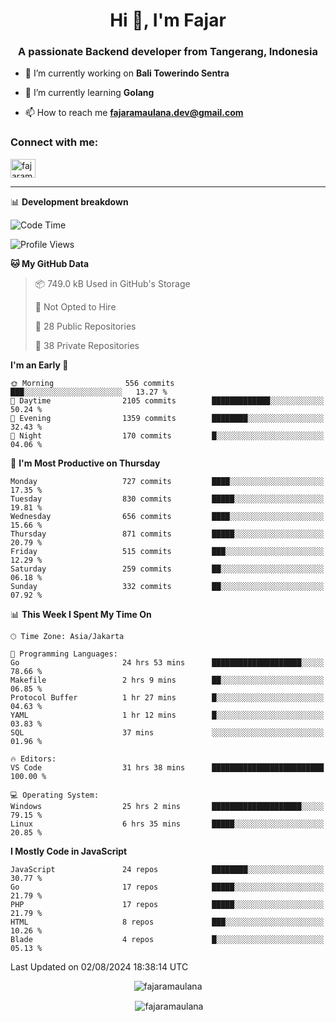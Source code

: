 <h1 align="center">Hi 👋, I'm Fajar</h1>
<h3 align="center">A passionate Backend developer from Tangerang, Indonesia</h3>

<!-- <p align="left"> <img src="https://komarev.com/ghpvc/?username=fajaramaulana&label=Profile%20views&color=0e75b6&style=flat" alt="fajaramaulana" /> </p> -->

- 🔭 I’m currently working on **Bali Towerindo Sentra**

- 🌱 I’m currently learning **Golang**

- 📫 How to reach me **fajaramaulana.dev@gmail.com**

<h3 align="left">Connect with me:</h3>
<p align="left">
<a href="https://linkedin.com/in/fajar-agus-maulana-73533a180/" target="blank"><img align="center" src="https://raw.githubusercontent.com/rahuldkjain/github-profile-readme-generator/master/src/images/icons/Social/linked-in-alt.svg" alt="fajaramaulana" height="30" width="40" /></a>
</p>

-------

📊 **Development breakdown**
<!--START_SECTION:waka-->
![Code Time](http://img.shields.io/badge/Code%20Time-2%2C165%20hrs%2020%20mins-blue)

![Profile Views](http://img.shields.io/badge/Profile%20Views-0-blue)

**🐱 My GitHub Data** 

> 📦 749.0 kB Used in GitHub's Storage 
 > 
> 🚫 Not Opted to Hire
 > 
> 📜 28 Public Repositories 
 > 
> 🔑 38 Private Repositories 
 > 
**I'm an Early 🐤** 

```text
🌞 Morning                556 commits         ███░░░░░░░░░░░░░░░░░░░░░░   13.27 % 
🌆 Daytime                2105 commits        █████████████░░░░░░░░░░░░   50.24 % 
🌃 Evening                1359 commits        ████████░░░░░░░░░░░░░░░░░   32.43 % 
🌙 Night                  170 commits         █░░░░░░░░░░░░░░░░░░░░░░░░   04.06 % 
```
📅 **I'm Most Productive on Thursday** 

```text
Monday                   727 commits         ████░░░░░░░░░░░░░░░░░░░░░   17.35 % 
Tuesday                  830 commits         █████░░░░░░░░░░░░░░░░░░░░   19.81 % 
Wednesday                656 commits         ████░░░░░░░░░░░░░░░░░░░░░   15.66 % 
Thursday                 871 commits         █████░░░░░░░░░░░░░░░░░░░░   20.79 % 
Friday                   515 commits         ███░░░░░░░░░░░░░░░░░░░░░░   12.29 % 
Saturday                 259 commits         ██░░░░░░░░░░░░░░░░░░░░░░░   06.18 % 
Sunday                   332 commits         ██░░░░░░░░░░░░░░░░░░░░░░░   07.92 % 
```


📊 **This Week I Spent My Time On** 

```text
🕑︎ Time Zone: Asia/Jakarta

💬 Programming Languages: 
Go                       24 hrs 53 mins      ████████████████████░░░░░   78.66 % 
Makefile                 2 hrs 9 mins        ██░░░░░░░░░░░░░░░░░░░░░░░   06.85 % 
Protocol Buffer          1 hr 27 mins        █░░░░░░░░░░░░░░░░░░░░░░░░   04.63 % 
YAML                     1 hr 12 mins        █░░░░░░░░░░░░░░░░░░░░░░░░   03.83 % 
SQL                      37 mins             ░░░░░░░░░░░░░░░░░░░░░░░░░   01.96 % 

🔥 Editors: 
VS Code                  31 hrs 38 mins      █████████████████████████   100.00 % 

💻 Operating System: 
Windows                  25 hrs 2 mins       ████████████████████░░░░░   79.15 % 
Linux                    6 hrs 35 mins       █████░░░░░░░░░░░░░░░░░░░░   20.85 % 
```

**I Mostly Code in JavaScript** 

```text
JavaScript               24 repos            ████████░░░░░░░░░░░░░░░░░   30.77 % 
Go                       17 repos            █████░░░░░░░░░░░░░░░░░░░░   21.79 % 
PHP                      17 repos            █████░░░░░░░░░░░░░░░░░░░░   21.79 % 
HTML                     8 repos             ███░░░░░░░░░░░░░░░░░░░░░░   10.26 % 
Blade                    4 repos             █░░░░░░░░░░░░░░░░░░░░░░░░   05.13 % 
```




 Last Updated on 02/08/2024 18:38:14 UTC
<!--END_SECTION:waka-->
<p align="center"><img align="center" src="https://github-readme-stats.vercel.app/api/top-langs?username=fajaramaulana&show_icons=true&locale=en&layout=compact" alt="fajaramaulana" /></p>

<p align="center">&nbsp;<img align="center" src="https://github-readme-stats.vercel.app/api?username=fajaramaulana&show_icons=true&locale=en" alt="fajaramaulana" /></p>
